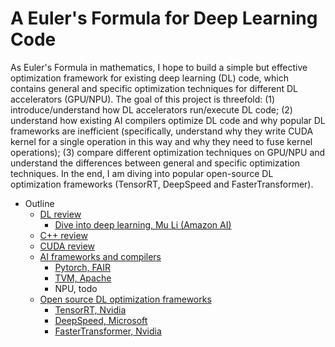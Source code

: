 # A Euler's Formula for Deep Learning Code
As Euler's Formula in mathematics, I hope to build a simple but effective optimization framework for existing deep learning (DL) code, which contains general and specific optimization techniques for different DL accelerators (GPU/NPU). The goal of this project is threefold: (1) introduce/understand how DL accelerators run/execute DL code; (2) understand how existing AI compilers optimize DL code and why popular DL frameworks are inefficient (specifically, understand why they write CUDA kernel for a single operation in this way and why they need to fuse kernel operations); (3) compare different optimization techniques on GPU/NPU and understand the differences between general and specific optimization techniques. In the end, I am diving into popular open-source DL optimization frameworks (TensorRT, DeepSpeed and FasterTransformer).

- Outline
  - [DL review](https://github.com/YanLu-nyu/Euler-formula-for-DL/tree/main/DL_review) 
    - [Dive into deep learning, Mu Li (Amazon AI)](https://d2l.ai/chapter_introduction/index.html)
  - [C++ review](https://github.com/YanLu-nyu/Euler-formula-for-DL/tree/main/C%2B%2B_review)
    <!-- - [菜鸟教程](https://www.runoob.com/cplusplus/cpp-tutorial.html)
    - [C++ Primer](https://zhuanlan.zhihu.com/p/234146477)
    - [Google C++ Style Guide](https://google.github.io/styleguide/cppguide.html)
    - Advanced references:
      - [Effective C++](https://blog.csdn.net/fengbingchun/article/details/102761542)
      - [Effective Modern C++](https://blog.csdn.net/fengbingchun/article/details/102990753)
      - [STL源码分析](http://221.235.153.107:90/resource/book/C++%E8%BF%9B%E9%98%B6/C++%20STL%E6%BA%90%E7%A0%81%E5%89%96%E6%9E%90.pdf) -->
  - [CUDA review](https://github.com/YanLu-nyu/Euler-formula-for-DL/tree/main/CUDA_review)
    <!-- - Computer architecture review
      - Computer Architecture - A Quantitative Approach (6th edition, 2019)
      - [Great Ideas in Computer Architecture](https://cs61c.org/fa21/)
      - [Coursea: Nand2Tetris](https://www.coursera.org/learn/build-a-computer/home/week/1)
      - [CMU CS15213 Computer Systems: A Programmers' Perspective, 3/E](http://csapp.cs.cmu.edu/)
    - Parallel computing review
      - [CMU CS15-418: Parallel Computing Architecture and Programming](http://www.cs.cmu.edu/~418/schedule.html)
      - [Stanford CS149: Parallel Computing](http://35.227.169.186/cs149/fall21/lecture/)
    - [Blog and documentation](https://github.com/YanLu-nyu/Euler-formula-for-DL/tree/main/CUDA_review/Blog_documentation) -->
      <!-- - [NVIDIA official documentation](https://docs.nvidia.com/cuda/cuda-c-programming-guide/index.html) -->
      <!-- - xxx -->
  - [AI frameworks and compilers](https://github.com/YanLu-nyu/Euler-formula-for-DL/tree/main/AI_framework_compiler)
      - [Pytorch, FAIR](https://pytorch.org/tutorials/)
      - [TVM, Apache](https://tvm.apache.org/docs/)
      - NPU, todo
  - [Open source DL optimization frameworks](https://github.com/YanLu-nyu/Euler-formula-for-DL/tree/main/DL_optimization_frameworks)
    - [TensorRT, Nvidia](https://github.com/NVIDIA/TensorRT)
    - [DeepSpeed, Microsoft](https://github.com/microsoft/DeepSpeed)
    - [FasterTransformer, Nvidia](https://github.com/NVIDIA/FasterTransformer)  
